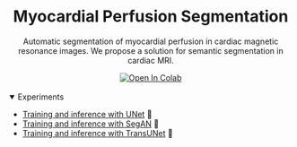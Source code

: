 <div align="center">
  
# Myocardial Perfusion Segmentation
Automatic segmentation of myocardial perfusion in cardiac magnetic resonance images. We propose a solution for semantic segmentation in cardiac MRI.
  
  <div>
    <a href=""><img src="https://colab.research.google.com/assets/colab-badge.svg" alt="Open In Colab"></a> 
  
</div>
  
</div>

<br>
<details open>
<summary>Experiments</summary>

- [Training and inference with UNet](https://github.com/msepulvedagodoy/myocardial-perfusion-segmentation.wiki.git) 🌟
- [Training and inference with SegAN]() 🌟
- [Training and inference with TransUNet]() 🚀

</details>
